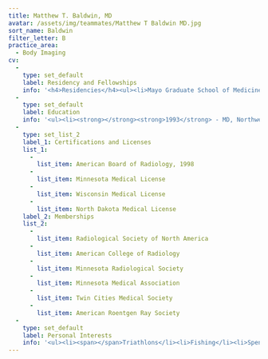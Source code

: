 ```yaml
---
title: Matthew T. Baldwin, MD
avatar: /assets/img/teammates/Matthew T Baldwin MD.jpg
sort_name: Baldwin
filter_letter: B
practice_area:
  - Body Imaging
cv:
  - 
    type: set_default
    label: Residency and Fellowships
    info: '<h4>Residencies</h4><ul><li>Mayo Graduate School of Medicine, Rochester, MN, Diagnostic Radiology, 1994-1998</li></ul><h4>Fellowships</h4><ul><li>Mayo Graduate School of Medicine, Rochester, MN, Cross-Sectional Imaging<span></span></li></ul>'
  - 
    type: set_default
    label: Education
    info: '<ul><li><strong></strong><strong>1993</strong> - MD, Northwestern University Medical School, Chicago, IL</li><li><strong>1989</strong> - BA, Northwestern University, Evanston, IL<span></span></li></ul>'
  - 
    type: set_list_2
    label_1: Certifications and Licenses
    list_1:
      - 
        list_item: American Board of Radiology, 1998
      - 
        list_item: Minnesota Medical License
      - 
        list_item: Wisconsin Medical License
      - 
        list_item: North Dakota Medical License
    label_2: Memberships
    list_2:
      - 
        list_item: Radiological Society of North America
      - 
        list_item: American College of Radiology
      - 
        list_item: Minnesota Radiological Society
      - 
        list_item: Minnesota Medical Association
      - 
        list_item: Twin Cities Medical Society
      - 
        list_item: American Roentgen Ray Society
  - 
    type: set_default
    label: Personal Interests
    info: '<ul><li><span></span>Triathlons</li><li>Fishing</li><li>Spending time with my children<span></span></li></ul>'
---
```

